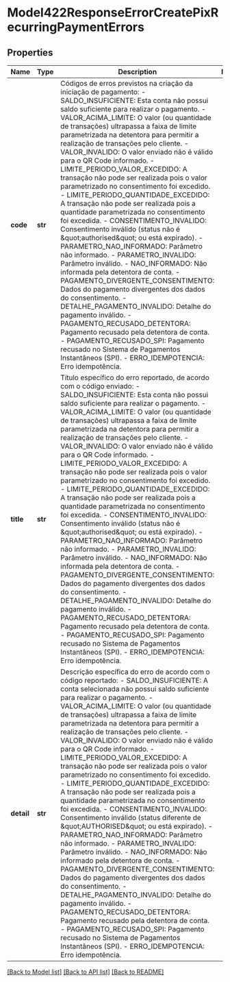 # Model422ResponseErrorCreatePixRecurringPaymentErrors

## Properties
Name | Type | Description | Notes
------------ | ------------- | ------------- | -------------
**code** | **str** | Códigos de erros previstos na criação da iniciação de pagamento: - SALDO_INSUFICIENTE: Esta conta não possui saldo suficiente para realizar o pagamento. - VALOR_ACIMA_LIMITE: O valor (ou quantidade de transações) ultrapassa a faixa de limite parametrizada na detentora para permitir a realização de transações pelo cliente. - VALOR_INVALIDO: O valor enviado não é válido para o QR Code informado. - LIMITE_PERIODO_VALOR_EXCEDIDO: A transação não pode ser realizada pois o valor parametrizado no consentimento foi excedido. - LIMITE_PERIODO_QUANTIDADE_EXCEDIDO: A transação não pode ser realizada pois a quantidade parametrizada no consentimento foi excedida. - CONSENTIMENTO_INVALIDO: Consentimento inválido (status não é \&quot;authorised\&quot; ou está expirado). - PARAMETRO_NAO_INFORMADO: Parâmetro não informado. - PARAMETRO_INVALIDO: Parâmetro inválido. - NAO_INFORMADO: Não informada pela detentora de conta. - PAGAMENTO_DIVERGENTE_CONSENTIMENTO: Dados do pagamento divergentes dos dados do consentimento. - DETALHE_PAGAMENTO_INVALIDO: Detalhe do pagamento inválido. - PAGAMENTO_RECUSADO_DETENTORA: Pagamento recusado pela detentora de conta. - PAGAMENTO_RECUSADO_SPI: Pagamento recusado no Sistema de Pagamentos Instantâneos (SPI). - ERRO_IDEMPOTENCIA: Erro idempotência.  | 
**title** | **str** | Título específico do erro reportado, de acordo com o código enviado: - SALDO_INSUFICIENTE: Esta conta não possui saldo suficiente para realizar o pagamento. - VALOR_ACIMA_LIMITE: O valor (ou quantidade de transações) ultrapassa a faixa de limite parametrizada na detentora para permitir a realização de transações pelo cliente. - VALOR_INVALIDO: O valor enviado não é válido para o QR Code informado. - LIMITE_PERIODO_VALOR_EXCEDIDO: A transação não pode ser realizada pois o valor parametrizado no consentimento foi excedido. - LIMITE_PERIODO_QUANTIDADE_EXCEDIDO: A transação não pode ser realizada pois a quantidade parametrizada no consentimento foi excedida. - CONSENTIMENTO_INVALIDO: Consentimento inválido (status não é \&quot;authorised\&quot; ou está expirado). - PARAMETRO_NAO_INFORMADO: Parâmetro não informado. - PARAMETRO_INVALIDO: Parâmetro inválido. - NAO_INFORMADO: Não informada pela detentora de conta. - PAGAMENTO_DIVERGENTE_CONSENTIMENTO: Dados do pagamento divergentes dos dados do consentimento. - DETALHE_PAGAMENTO_INVALIDO: Detalhe do pagamento inválido. - PAGAMENTO_RECUSADO_DETENTORA: Pagamento recusado pela detentora de conta. - PAGAMENTO_RECUSADO_SPI: Pagamento recusado no Sistema de Pagamentos Instantâneos (SPI). - ERRO_IDEMPOTENCIA: Erro idempotência.  | 
**detail** | **str** | Descrição específica do erro de acordo com o código reportado: - SALDO_INSUFICIENTE: A conta selecionada não possui saldo suficiente para realizar o pagamento. - VALOR_ACIMA_LIMITE: O valor (ou quantidade de transações) ultrapassa a faixa de limite parametrizada na detentora para permitir a realização de transações pelo cliente. - VALOR_INVALIDO: O valor enviado não é válido para o QR Code informado. - LIMITE_PERIODO_VALOR_EXCEDIDO: A transação não pode ser realizada pois o valor parametrizado no consentimento foi excedido. - LIMITE_PERIODO_QUANTIDADE_EXCEDIDO: A transação não pode ser realizada pois a quantidade parametrizada no consentimento foi excedida. - CONSENTIMENTO_INVALIDO: Consentimento inválido (status diferente de \&quot;AUTHORISED\&quot; ou está expirado). - PARAMETRO_NAO_INFORMADO: Parâmetro não informado. - PARAMETRO_INVALIDO: Parâmetro inválido. - NAO_INFORMADO: Não informado pela detentora de conta. - PAGAMENTO_DIVERGENTE_CONSENTIMENTO: Dados do pagamento divergentes dos dados do consentimento. - DETALHE_PAGAMENTO_INVALIDO: Detalhe do pagamento inválido. - PAGAMENTO_RECUSADO_DETENTORA: Pagamento recusado pela detentora de conta. - PAGAMENTO_RECUSADO_SPI: Pagamento recusado no Sistema de Pagamentos Instantâneos (SPI). - ERRO_IDEMPOTENCIA: Erro idempotência.  | 

[[Back to Model list]](../README.md#documentation-for-models) [[Back to API list]](../README.md#documentation-for-api-endpoints) [[Back to README]](../README.md)

